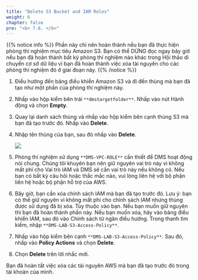 ```yaml
---
title: "Delete S3 Bucket and IAM Roles"
weight: 6
chapter: false
pre: "<b> 7.6. </b>"
---
```


{{% notice info %}}
Phần này chỉ nên hoàn thành nếu bạn đã thực hiện phòng thí nghiệm mục tiêu Amazon S3. Bạn có thể DỪNG đọc ngay bây giờ nếu bạn đã hoàn thành bất kỳ phòng thí nghiệm nào khác trong Hội thảo di chuyển cơ sở dữ liệu vì bạn đã hoàn thành việc xóa tài nguyên cho các phòng thí nghiệm đó ở giai đoạn này.
{{% /notice %}}

1. Điều hướng đến bảng điều khiển Amazon S3 và đi đến thùng mà bạn đã tạo như một phần của phòng thí nghiệm này.

1. Nhấp vào hộp kiểm bên trái `**dmstargetfolder**`. Nhấp vào nút Hành động và chọn **Empty**.

1. Quay lại danh sách thùng và nhấp vào hộp kiểm bên cạnh thùng S3 mà bạn đã tạo trước đó. Nhấp vào **Delete**.

1. Nhập tên thùng của bạn, sau đó nhấp vào **Delete**.

    ![](/images/7/5/0001.png?width=85pc)

1. Phòng thí nghiệm sử dụng `**DMS-VPC-ROLE**` cần thiết để DMS hoạt động nói chung. Chúng tôi khuyên bạn nên giữ nguyên vai trò này vì không mất phí cho Vai trò IAM và DMS sẽ cần vai trò này nếu không có. Nếu bạn có bất kỳ câu hỏi hoặc thắc mắc nào, vui lòng liên hệ với bộ phận liên hệ hoặc bộ phận hỗ trợ của AWS.

1. Bây giờ, bạn cần xóa chính sách IAM mà bạn đã tạo trước đó. Lưu ý: bạn có thể giữ nguyên vì không mất phí cho chính sách IAM nhưng thùng được sử dụng đã bị xóa. Tùy thuộc vào bạn. Nếu bạn muốn giữ nguyên thì bạn đã hoàn thành phần này. Nếu bạn muốn xóa, hãy vào bảng điều khiển IAM, sau đó vào Chính sách từ ngăn điều hướng. Trong thanh tìm kiếm, nhập `**DMS-LAB-S3-Access-Policy**`.

1. Nhấp vào hộp kiểm bên cạnh `**DMS-LAB-S3-Access-Policy**`. Sau đó, nhấp vào **Policy Actions** và chọn **Delete**.

1. Chọn **Delete** trên lời nhắc mới.

Bạn đã hoàn tất việc xóa các tài nguyên AWS mà bạn đã tạo trước đó trong tài khoản của mình.